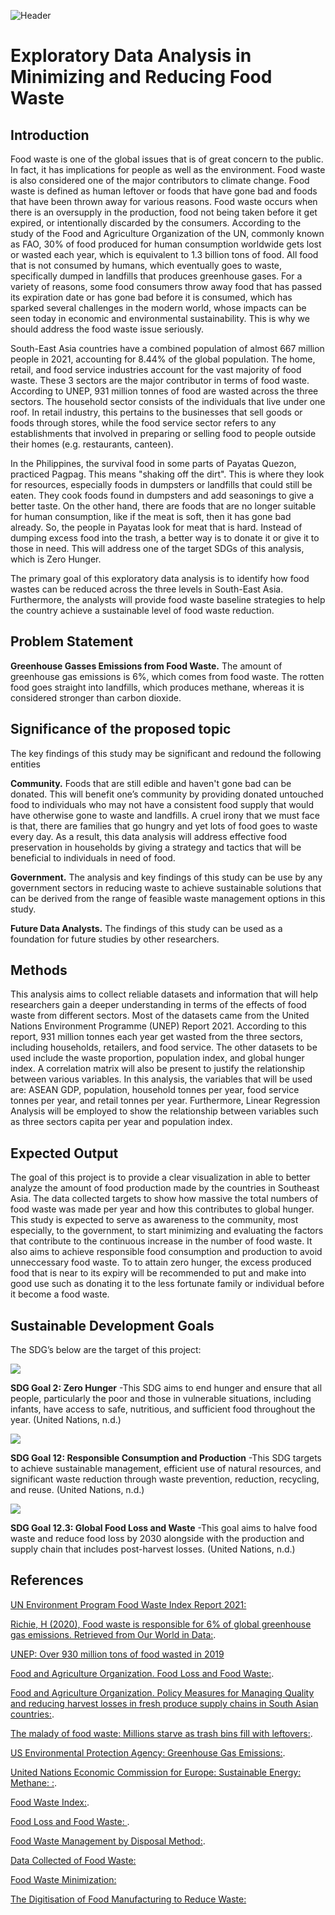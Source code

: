 ![Header](https://user-images.githubusercontent.com/103097384/172955209-5f90b0a0-8af0-40cf-b41f-60b800e649ef.png)
# Exploratory Data Analysis in Minimizing and Reducing Food Waste

## Introduction


Food waste is one of the global issues that is of great concern to the public. In fact, it has implications for people as well as the environment. Food waste is also considered one of the major contributors to climate change. Food waste is defined as human leftover or foods that have gone bad and foods that have been thrown away for various reasons. Food waste occurs when there is an oversupply in the production, food not being taken before it get expired, or intentionally discarded by the consumers. According to the study of the Food and Agriculture Organization of the UN, commonly known as FAO, 30% of food produced for human consumption worldwide gets lost or wasted each year, which is equivalent to 1.3 billion tons of food. All food that is not consumed by humans, which eventually goes to waste, specifically dumped in landfills that produces greenhouse gases. For a variety of reasons, some food consumers throw away food that has passed its expiration date or has gone bad before it is consumed, which has sparked several challenges in the modern world, whose impacts can be seen today in economic and environmental sustainability. This is why we should address the food waste issue seriously.

South-East Asia countries have a combined population of almost 667 million people in 2021, accounting for 8.44% of the global population. The home, retail, and food service industries account for the vast majority of food waste. These 3 sectors are the major contributor in terms of food waste. According to UNEP, 931 million tonnes of food are wasted across the three sectors.  The household sector consists of the individuals that live under one roof. In retail industry, this pertains to the businesses that sell goods or foods through stores, while the food service sector refers to any establishments that involved in preparing or selling food to people outside their homes (e.g. restaurants, canteen). 

In the Philippines, the survival food in some parts of Payatas Quezon, practiced Pagpag. This means "shaking off the dirt". This is where they look for resources, especially foods in dumpsters or landfills that could still be eaten. They cook foods found in dumpsters and add seasonings to give a better taste. On the other hand, there are foods that are no longer suitable for human consumption, like if the meat is soft, then it has gone bad already. So, the people in Payatas look for meat that is hard. Instead of dumping excess food into the trash, a better way is to donate it or give it to those in need.  This will address one of the target SDGs of this analysis, which is Zero Hunger. 

The primary goal of this exploratory data analysis is to identify how food wastes can be reduced across the three levels in South-East Asia. Furthermore, the analysts will provide food waste baseline strategies to help the country achieve a sustainable level of food waste reduction. 

## Problem Statement 

**Greenhouse Gasses Emissions from Food Waste.**
The amount of greenhouse gas emissions is 6%, which comes from food waste. The rotten food goes straight into landfills, which produces methane, whereas it is considered stronger than carbon dioxide. 


## Significance of the proposed topic
The key findings of this study may be significant and redound the following entities

**Community.** Foods that are still edible and haven't gone bad can be donated. This will benefit one’s community by providing donated untouched food to individuals who may not have a consistent food supply that would have otherwise gone to waste and landfills. A cruel irony that we must face is that, there are families that go hungry and yet lots of food goes to waste every day. As a result, this data analysis will address effective food preservation in households by giving a strategy and tactics that will be beneficial to individuals in need of food.  

**Government.** The analysis and key findings of this study can be use by any government sectors in reducing waste to achieve sustainable solutions that can be derived from the range of feasible waste management options in this study.


**Future Data Analysts.** The findings of this study can be used as a foundation for future studies by other researchers. 


## Methods

This analysis aims to collect reliable datasets and information that will help researchers gain a deeper understanding in terms of the effects of food waste from different sectors. Most of the datasets came from the United Nations Environment Programme (UNEP) Report 2021. According to this report, 931 million tonnes each year get wasted from the three sectors, including households, retailers, and food service. The other datasets to be used include the waste proportion, population index, and global hunger index. A correlation matrix will also be present to justify the relationship between various variables. In this analysis, the variables that will be used are: ASEAN GDP, population, household tonnes per year, food service tonnes per year, and retail tonnes per year. Furthermore, Linear Regression Analysis will be employed to show the relationship between variables such as three sectors capita per year and population index. 

## Expected Output
    
The goal of this project is to provide a clear visualization in able to better analyze the amount of food production made by the countries in Southeast Asia. The data collected targets to show how massive the total numbers of food waste was made per year and how this contributes to global hunger. This study is expected to serve as awareness to the community, most especially, to the government, to start minimizing and evaluating the factors that contribute to the continuous increase in the number of food waste. It also aims to achieve responsible food consumption and production to avoid unneccessary food waste.  To to attain zero hunger, the excess produced food that is near to its expiry will be recommended to put and make into good use such as donating it to the less fortunate family or individual before it become a food waste.

## Sustainable Development Goals
The SDG’s below are the target of this project: 

![](C:/Users/renzc/Downloads/SDG2.png)    

**SDG Goal 2: Zero Hunger** 
-This SDG aims to end hunger and ensure that all people, particularly the poor and those in vulnerable situations, including infants, have access to safe, nutritious, and sufficient food throughout the year. (United Nations, n.d.)

![](C:/Users/renzc/Downloads/SDG12.png)

**SDG Goal 12: Responsible Consumption and Production** 
-This SDG targets to achieve sustainable management, efficient use of natural resources, and significant waste reduction through waste prevention, reduction, recycling, and reuse. (United Nations, n.d.) 

![](C:\Users\renzc\Documents\GitHub\ITBA-3207-Team-Big-Bytes/SDG12.3.png)  

**SDG Goal 12.3: Global Food Loss and Waste** 
-This goal aims to halve food waste and reduce food loss by 2030 alongside with the production and supply chain that includes post-harvest losses. (United Nations, n.d.)

## References
[UN Environment Program Food Waste Index Report 2021:](https://www.unep.org/resources/report/unep-food-waste-index-report-2021.)

[Richie, H (2020), Food waste is responsible for 6% of global greenhouse gas emissions. Retrieved from Our World in Data:](https://ourworldindata.org/food-waste-emissions).

[UNEP: Over 930 million tons of food wasted in 2019](https://www.philstar.com/headlines/2021/03/09/2082981/unep-over-930-million-tons-food-wasted-2019)


[Food and Agriculture Organization. Food Loss and Food Waste:](https://www.fao.org/food-loss-and-food-waste/flw-data).

[Food and Agriculture Organization. Policy Measures for Managing Quality and reducing harvest losses in fresh produce supply chains in South Asian countries:](https://www.fao.org/3/i7954e/i7954e.pdf).


[The malady of food waste: Millions starve as trash bins fill with leftovers:](https://newsinfo.inquirer.net/1505252/the-malady-of-food-waste-millions-starve-as-trash-bins-fill-with-leftovers).

[US Environmental Protection Agency: Greenhouse Gas Emissions:](https://www.epa.gov/ghgemissions/overview-greenhouse-gases).

[United Nations Economic Commission for Europe: Sustainable Energy: Methane: :](https://unece.org/challenge).

[Food Waste Index:](https://stats.oecd.org/Index.aspx?DataSetCode=FOOD_WASTE).

[Food Loss and Food Waste: ](https://www.fda.gov/food/consumers/food-loss-and-waste). 


[Food Waste Management by Disposal Method:](https://www.technavio.com/report/food-waste-management-market-size-industry-analysis).

[Data Collected of Food Waste:](https://www.researchgate.net/figure/Data-collected-shown-in-an-excel-format_fig3_331373222)

[Food Waste Minimization:](https://www.researchgate.net/publication/332632695_Internet_of_Things_IoT_Literature_Review_of_investigating_applications_of_IoT_for_food_waste_minimization)

[The Digitisation of Food Manufacturing to Reduce Waste:](https://www.researchgate.net/publication/331373222_The_digitisation_of_food_manufacturing_to_reduce_waste_-_Case_study_of_a_ready_meal_factory)






